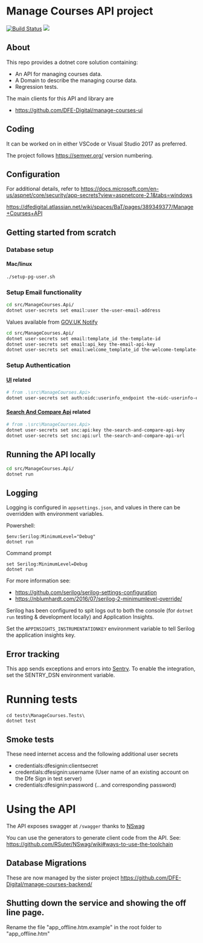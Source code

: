 # Manage Courses API project

[![Build Status](https://dfe-ssp.visualstudio.com/Become-A-Teacher/_apis/build/status/Find/manage-courses-api?branchName=master)](https://dfe-ssp.visualstudio.com/Become-A-Teacher/_build/latest?definitionId=50&branchName=master)
[<img src="https://img.shields.io/nuget/v/GovUk.Education.ManageCourses.ApiClient.svg">](https://www.nuget.org/packages/GovUk.Education.ManageCourses.ApiClient/)


## About

This repo provides a dotnet core solution containing:

* An API for managing courses data.
* A Domain to describe the managing course data.
* Regression tests.

The main clients for this API and library are
* https://github.com/DFE-Digital/manage-courses-ui

## Coding

It can be worked on in either VSCode or Visual Studio 2017 as preferred.

The project follows https://semver.org/ version numbering.

## Configuration

For additional details, refer to
https://docs.microsoft.com/en-us/aspnet/core/security/app-secrets?view=aspnetcore-2.1&tabs=windows

https://dfedigital.atlassian.net/wiki/spaces/BaT/pages/389349377/Manage+Courses+API

## Getting started from scratch

### Database setup

#### Mac/linux

```bash
./setup-pg-user.sh
```

### Setup Email functionality

```bash
cd src/ManageCourses.Api/
dotnet user-secrets set email:user the-user-email-address
```

Values available from [GOV.​UK Notify](https://www.notifications.service.gov.uk/)
```bash
cd src/ManageCourses.Api/
dotnet user-secrets set email:template_id the-template-id
dotnet user-secrets set email:api_key the-email-api-key
dotnet user-secrets set email:welcome_template_id the-welcome-template-id
```
### Setup Authentication

#### [UI](https://github.com/DFE-Digital/manage-courses-ui) related
```bash
# from .\src\ManageCourses.Api>
dotnet user-secrets set auth:oidc:userinfo_endpoint the-oidc-userinfo-endpoint
```

#### [Search And Compare Api](https://github.com/DFE-Digital/search-and-compare-api) related
```bash
# from .\src\ManageCourses.Api>
dotnet user-secrets set snc:api:key the-search-and-compare-api-key
dotnet user-secrets set snc:api:url the-search-and-compare-api-url
```

## Running the API locally

```bash
cd src/ManageCourses.Api/
dotnet run
```

## Logging

Logging is configured in `appsettings.json`, and values in there can be overridden with environment variables.

Powershell:

    $env:Serilog:MinimumLevel="Debug"
    dotnet run

Command prompt

    set Serilog:MinimumLevel=Debug
    dotnet run

For more information see:

* https://github.com/serilog/serilog-settings-configuration
* https://nblumhardt.com/2016/07/serilog-2-minimumlevel-override/

Serilog has been configured to spit logs out to both the console
(for `dotnet run` testing & development locally) and Application Insights.

Set the `APPINSIGHTS_INSTRUMENTATIONKEY` environment variable to tell Serilog the application insights key.

## Error tracking

This app sends exceptions and errors into [Sentry](https://sentry.io). To enable the integration,
set the SENTRY_DSN environment variable.

# Running tests

```
cd tests\ManageCourses.Tests\
dotnet test
```

## Smoke tests

These need internet access and the following additional user secrets

- credentials:dfesignin:clientsecret
- credentials:dfesignin:username (User name of an existing account on the Dfe Sign in test server)
- credentials:dfesignin:password (...and corresponding password)

# Using the API

The API exposes swagger at `/swagger` thanks to [NSwag](https://github.com/RSuter/NSwag)

You can use the generators to generate client code from the API.
See: https://github.com/RSuter/NSwag/wiki#ways-to-use-the-toolchain

## Database Migrations

These are now managed by the sister project https://github.com/DFE-Digital/manage-courses-backend/

## Shutting down the service and showing the off line page.

Rename the file "app_offline.htm.example" in the root folder to "app_offline.htm"
